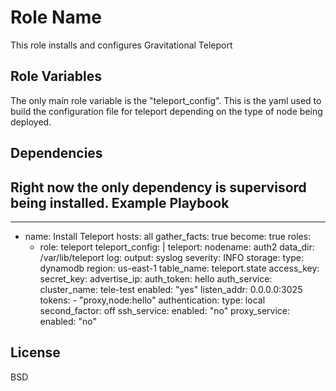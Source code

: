 Role Name
=========

This role installs and configures Gravitational Teleport

Role Variables
--------------
The only main role variable is the "teleport_config".  This is the yaml used to build the configuration file for teleport depending on the type of node being deployed.

Dependencies
------------

Right now the only dependency is supervisord being installed.
Example Playbook
----------------

---
- name: Install Teleport
  hosts: all
  gather_facts: true
  become: true
  roles:
  - role: teleport
    teleport_config: |
      teleport:
        nodename: auth2
        data_dir: /var/lib/teleport
        log:
          output: syslog
          severity: INFO
        storage:
          type: dynamodb
          region: us-east-1
          table_name: teleport.state
          access_key: 
          secret_key: 
        advertise_ip: 
        auth_token: hello
      auth_service:
        cluster_name: tele-test
        enabled: "yes"
        listen_addr: 0.0.0.0:3025
        tokens:
          - "proxy,node:hello"
        authentication:
          type: local
          second_factor: off
      ssh_service:
        enabled: "no"
      proxy_service:
        enabled: "no"

License
-------

BSD
